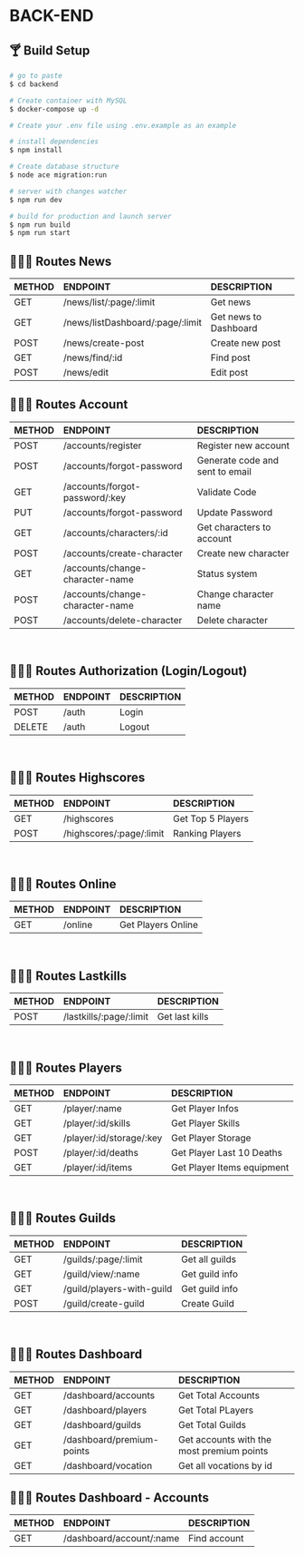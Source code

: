 # BACK-END
<h2> 🍸 Build Setup </h2>

```bash
# go to paste
$ cd backend

# Create container with MySQL
$ docker-compose up -d

# Create your .env file using .env.example as an example

# install dependencies
$ npm install

# Create database structure
$ node ace migration:run

# server with changes watcher
$ npm run dev

# build for production and launch server
$ npm run build
$ npm run start
```

##  🕵🏾‍♂️  Routes News

| METHOD | ENDPOINT                        | DESCRIPTION                           |
| :----- | :-------------------------------| :------------------------------------ |
| GET    | /news/list/:page/:limit         | Get news                              |
| GET    | /news/listDashboard/:page/:limit| Get news to Dashboard                 |
| POST   | /news/create-post               | Create new post                       |
| GET    | /news/find/:id                  | Find post                             |
| POST   | /news/edit                      | Edit post                             |

##  🕵🏾‍♂️  Routes Account

| METHOD | ENDPOINT                        | DESCRIPTION                           |
| :----- | :-------------------------------| :------------------------------------ |
| POST   | /accounts/register              | Register new account                  |
| POST   | /accounts/forgot-password       | Generate code and sent to email       |
| GET    | /accounts/forgot-password/:key  | Validate Code                         |
| PUT    | /accounts/forgot-password       | Update Password                       |
| GET    | /accounts/characters/:id        | Get characters to account             |
| POST   | /accounts/create-character      | Create new character                  |
| GET    | /accounts/change-character-name | Status system                         |
| POST   | /accounts/change-character-name | Change character name                 |
| POST   | /accounts/delete-character      | Delete character                      |

<br>

##  🕵🏾‍♂️  Routes Authorization (Login/Logout)

| METHOD | ENDPOINT                   | DESCRIPTION                           |
| :----- | :------------------------- | :------------------------------------ |
| POST   | /auth                      | Login                                 |
| DELETE | /auth                      | Logout                                |


<br>

##  🕵🏾‍♂️  Routes Highscores

| METHOD | ENDPOINT                   | DESCRIPTION                           |
| :----- | :------------------------- | :------------------------------------ |
| GET    | /highscores                | Get Top 5 Players                     |
| POST   | /highscores/:page/:limit   | Ranking Players                       |

<br>

##  🕵🏾‍♂️  Routes Online

| METHOD | ENDPOINT                   | DESCRIPTION                           |
| :----- | :------------------------- | :------------------------------------ |
| GET    | /online                    | Get Players Online                    |

<br>

##  🕵🏾‍♂️  Routes Lastkills

| METHOD | ENDPOINT                   | DESCRIPTION                           |
| :----- | :------------------------- | :------------------------------------ |
| POST   | /lastkills/:page/:limit    | Get last kills                        |

<br>

##  🕵🏾‍♂️  Routes Players

| METHOD | ENDPOINT                   | DESCRIPTION                           |
| :----- | :------------------------- | :------------------------------------ |
| GET    | /player/:name              | Get Player Infos                      |
| GET    | /player/:id/skills         | Get Player Skills                     |
| GET    | /player/:id/storage/:key   | Get Player Storage                    |
| POST   | /player/:id/deaths         | Get Player Last 10 Deaths             |
| GET    | /player/:id/items          | Get Player Items equipment            |

<br>

## 🕵🏾‍♂️  Routes Guilds

| METHOD | ENDPOINT                   | DESCRIPTION                           |
| :----- | :------------------------- | :------------------------------------ |
| GET    | /guilds/:page/:limit       | Get all guilds                        |
| GET    | /guild/view/:name          | Get guild info                        |
| GET    | /guild/players-with-guild  | Get guild info                        |
| POST   | /guild/create-guild        | Create Guild                          |

<br>

##  🕵🏾‍♂️  Routes Dashboard

| METHOD | ENDPOINT                   | DESCRIPTION                               |
| :----- | :------------------------- | :-----------------------------------------|
| GET    | /dashboard/accounts        | Get Total Accounts                        |
| GET    | /dashboard/players         | Get Total PLayers                         |
| GET    | /dashboard/guilds          | Get Total Guilds                          |
| GET    | /dashboard/premium-points  | Get accounts with the most premium points |
| GET    | /dashboard/vocation        | Get all vocations by id                   |
##  🕵🏾‍♂️  Routes Dashboard - Accounts

| METHOD | ENDPOINT                   | DESCRIPTION                               |
| :----- | :------------------------- | :-----------------------------------------|
| GET    | /dashboard/account/:name   | Find account                              |